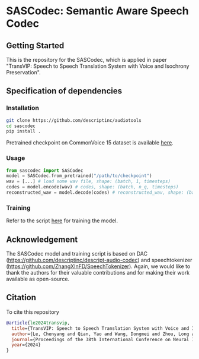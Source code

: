 # SASCodec: Semantic Aware Speech Codec

## Getting Started

This is the repository for the SASCodec, which is applied in paper "TransVIP: Speech to Speech Translation System with Voice and Isochrony Preservation".

## Specification of dependencies

### Installation

```bash
git clone https://github.com/descriptinc/audiotools
cd sascodec
pip install .
```

Pretrained checkpoint on CommonVoice 15 dataset is available [here](https://drive.google.com).

### Usage

```python
from sascodec import SASCodec
model = SASCodec.from_pretrained("/path/to/checkpoint")
wav = [...] # load some wav file, shape: (batch, 1, timesteps)
codes = model.encode(wav) # codes, shape: (batch, n_q, timesteps)
reconstructed_wav = model.decode(codes) # reconstructed_wav, shape: (batch, 1, timesteps)
```

### Training

Refer to the script [here](.) for training the model.

## Acknowledgement

The SASCodec model and training script is based on DAC (<https://github.com/descriptinc/descript-audio-codec>) and speechtokenizer (<https://github.com/ZhangXInFD/SpeechTokenizer>). Again, we would like to thank the authors for their valuable contributions and for making their work available as open-source.

## Citation

To cite this repository

```bibtex
@article{le2024transvip,
  title={TransVIP: Speech to Speech Translation System with Voice and Isochrony Preservation},
  author={Le, Chenyang and Qian, Yao and Wang, Dongmei and Zhou, Long and Liu, Shujie and Wang, Xiaofei and Yousefi, Midia and Qian, Yanmin and Li, Jinyu and Zhao, Sheng and others},
  journal={Proceedings of the 38th International Conference on Neural Information Processing Systems (NeurIPS 2024)},
  year={2024}
}
```

